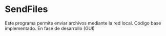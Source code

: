 # SendFiles
 Este programa permite enviar archivos mediante la red local. Código base implementado. En fase de desarrollo (GUI)
